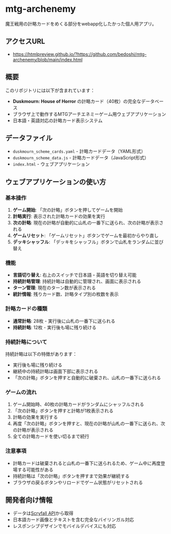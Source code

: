 # mtg-archenemy
魔王戦用の計略カードをめくる部分をwebapp化したかった個人用アプリ。

## アクセスURL
- https://htmlpreview.github.io/?https://github.com/bedoshi/mtg-archenemy/blob/main/index.html

## 概要
このリポジトリには以下が含まれています：
- **Duskmourn: House of Horror** の計略カード（40枚）の完全なデータベース
- ブラウザ上で動作するMTGアーチエネミーゲーム用ウェブアプリケーション
- 日本語・英語対応の計略カード表示システム

## データファイル
- `duskmourn_scheme_cards.yaml` - 計略カードデータ（YAML形式）
- `duskmourn_scheme_data.js` - 計略カードデータ（JavaScript形式）
- `index.html` - ウェブアプリケーション

## ウェブアプリケーションの使い方

### 基本操作
1. **ゲーム開始**: 「次の計略」ボタンを押してゲームを開始
2. **計略実行**: 表示された計略カードの効果を実行
3. **次の計略**: 現在の計略が自動的に山札の一番下に送られ、次の計略が表示される
4. **ゲームリセット**: 「ゲームリセット」ボタンでゲームを最初からやり直し
5. **デッキシャッフル**: 「デッキをシャッフル」ボタンで山札をランダムに並び替え

### 機能
- **言語切り替え**: 右上のスイッチで日本語・英語を切り替え可能
- **持続計略管理**: 持続計略は自動的に管理され、画面に表示される
- **ターン管理**: 現在のターン数が表示される
- **統計情報**: 残りカード数、計略タイプ別の枚数を表示

### 計略カードの種類
- **通常計略**: 28枚 - 実行後に山札の一番下に送られる
- **持続計略**: 12枚 - 実行後も場に残り続ける

### 持続計略について
持続計略は以下の特徴があります：
- 実行後も場に残り続ける
- 継続中の持続計略は画面下部に表示される
- 「次の計略」ボタンを押すと自動的に破棄され、山札の一番下に送られる

### ゲームの流れ
1. ゲーム開始時、40枚の計略カードがランダムにシャッフルされる
2. 「次の計略」ボタンを押すと計略が1枚表示される
3. 計略の効果を実行する
4. 再度「次の計略」ボタンを押すと、現在の計略が山札の一番下に送られ、次の計略が表示される
5. 全ての計略カードを使い切るまで続行

### 注意事項
- 計略カードは破棄されると山札の一番下に送られるため、ゲーム中に再度登場する可能性がある
- 持続計略は「次の計略」ボタンを押すまで効果が継続する
- ブラウザの戻るボタンやリロードでゲーム状態がリセットされる

## 開発者向け情報
- データは[Scryfall API](https://scryfall.com/docs/api)から取得
- 日本語カード画像とテキストを含む完全なバイリンガル対応
- レスポンシブデザインでモバイルデバイスにも対応
